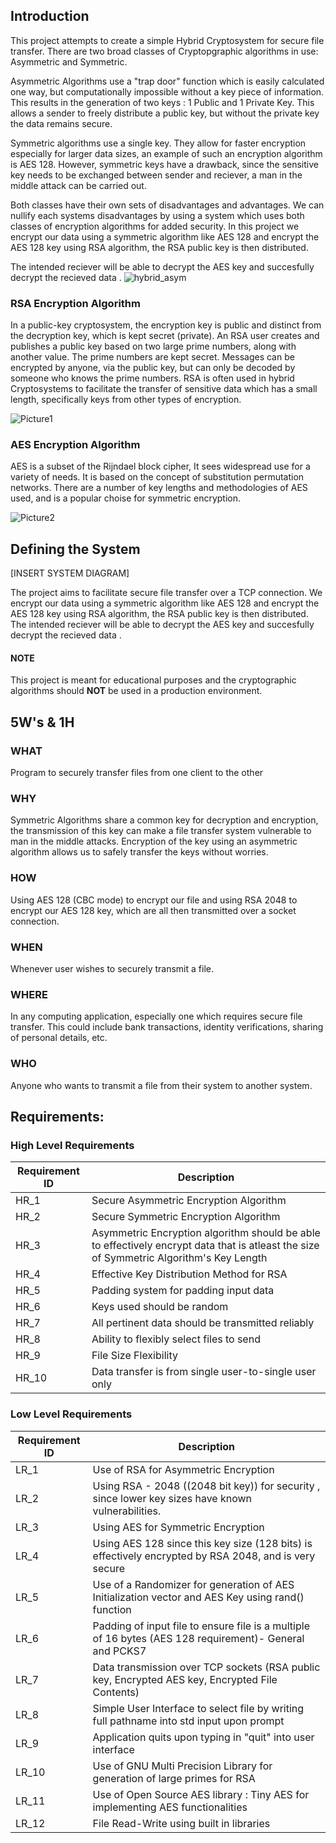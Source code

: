 ## Introduction 

This project attempts to create a simple Hybrid Cryptosystem for secure file transfer. There are two broad classes of Cryptopgraphic algorithms in use:
Asymmetric and Symmetric.

Asymmetric Algorithms use a "trap door" function which is easily calculated one way, but computationally impossible without a key piece of information. This results in the generation of two keys : 1 Public and 1 Private Key. This allows a sender to freely distribute a public key, but without the private key the data remains secure.

Symmetric algorithms use a single key. They allow for faster encryption especially for larger data sizes, an example of such an encryption algorithm is AES 128. However, symmetric keys have a drawback, since the sensitive key needs to be exchanged between sender and reciever, a man in the middle attack can be carried out.

Both classes have their own sets of disadvantages and advantages. We can nullify each systems disadvantages by using a system which uses both classes of encryption algorithms for added security. In this project we encrypt our data using a symmetric algorithm like AES 128 and encrypt the AES 128 key using RSA algorithm, the RSA public key is then distributed.


The intended reciever will be able to decrypt the AES key and succesfully decrypt the recieved data . 
![hybrid_asym](https://user-images.githubusercontent.com/71325016/126684733-d364fd36-8a8d-493c-8cfd-ce00d5e07183.png)

### RSA Encryption Algorithm 
In a public-key cryptosystem, the encryption key is public and distinct from the decryption key, which is kept secret (private). An RSA user creates and publishes a public key based on two large prime numbers, along with another value. The prime numbers are kept secret. Messages can be encrypted by anyone, via the public key, but can only be decoded by someone who knows the prime numbers. RSA is often used in hybrid Cryptosystems to facilitate the transfer of sensitive data which has a small length, specifically keys from other types of encryption. 

![Picture1](https://user-images.githubusercontent.com/71325016/126684129-ac5c8be6-c95f-47cf-9517-1722ee2e8a6f.png)
### AES Encryption Algorithm 
AES is a subset of the Rijndael block cipher, It sees widespread use for a variety of needs. It is based on the concept of substitution permutation networks. There are a number of key lengths and methodologies of AES used, and is a popular choise for symmetric encryption.  

![Picture2](https://user-images.githubusercontent.com/71325016/126684408-b799462a-d0d5-448a-af8a-e28de498bda9.jpg)


## Defining the System
[INSERT SYSTEM DIAGRAM]

The project aims to facilitate secure file transfer over a TCP connection.  We encrypt our data using a symmetric algorithm like AES 128 and encrypt the AES 128 key using RSA algorithm, the RSA public key is then distributed. The intended reciever will be able to decrypt the AES key and succesfully decrypt the recieved data .




#### NOTE

This project is meant for educational purposes and the cryptographic algorithms should **NOT** be used in a production environment. 

## 5W's & 1H 
### WHAT 
Program to securely transfer files from one client to the other 

### WHY
Symmetric Algorithms share a common key for decryption and encryption, the transmission of this key can make a file transfer system vulnerable to man in the middle attacks. Encryption of the key using an asymmetric algorithm allows us to safely transfer the keys without worries.

### HOW
Using AES 128 (CBC mode) to encrypt our file and using RSA 2048 to encrypt our AES 128 key, which are all then transmitted over a socket connection.

### WHEN
Whenever user wishes to securely transmit a file.

### WHERE 
In any computing application, especially one which requires secure file transfer. This could include bank transactions, identity verifications, sharing of personal details, etc. 

### WHO
Anyone who wants to transmit a file from their system to another system. 





## Requirements: 

### High Level Requirements 
|Requirement ID| Description|
|----|---------------------------------------------------------------------------------|
|HR_1 |Secure Asymmetric Encryption Algorithm| 
|HR_2 |Secure Symmetric Encryption Algorithm |
|HR_3 |Asymmetric Encryption algorithm should be able to effectively encrypt data that is atleast the size of Symmetric Algorithm's Key Length|
|HR_4 |Effective Key Distribution Method for RSA |
|HR_5 |Padding system for padding input data |
|HR_6 |Keys used should be random|
|HR_7 |All pertinent data should be transmitted reliably|
|HR_8 |Ability to flexibly select files to send |
|HR_9 |File Size Flexibility|
|HR_10 |Data transfer is from single user-to-single user only|


### Low Level Requirements 
|Requirement ID| Description|
|----|---------------------------------------------------------------------------------|
|LR_1| Use of RSA for Asymmetric Encryption|
|LR_2|Using RSA - 2048 ((2048 bit key)) for security , since lower key sizes have known vulnerabilities.|
|LR_3| Using AES for Symmetric Encryption|
|LR_4 |Using AES 128 since this key size (128 bits) is effectively encrypted by RSA 2048, and is very secure|
|LR_5 |Use of a Randomizer for generation of AES Initialization vector and AES Key using rand() function |
|LR_6 |Padding of input file to ensure file is a multiple of 16 bytes (AES 128 requirement)- General and PCKS7| 
|LR_7 |Data transmission over TCP sockets (RSA public key, Encrypted AES key, Encrypted File Contents) |
|LR_8 |Simple User Interface to select file by writing  full pathname into std input upon prompt|
|LR_9 |Application quits upon typing in "quit" into user interface|
|LR_10 |Use of GNU Multi Precision Library for generation of large primes for RSA| 
|LR_11 |Use of Open Source AES library : Tiny AES for implementing AES functionalities|
LR_12 |File Read-Write using built in libraries |



